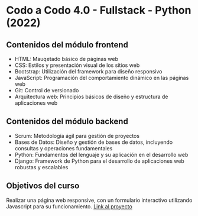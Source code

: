 # Codo a Codo 4.0 - Fullstack - Python (2022)
## Contenidos del módulo frontend
* HTML: Mauqetado básico de páginas web
* CSS: Estilos y presentación visual de los sitios web
* Bootstrap: Utilización del framework para diseño responsivo
* JavaScript: Programación del comportamiento dinámico en las páginas web
* Git: Control de versionado
* Arquitectura web: Principios básicos de diseño y estructura de aplicaciones web

## Contenidos del módulo backend
* Scrum: Metodología ágil para gestión de proyectos
* Bases de Datos: Diseño y gestión de bases de datos, incluyendo consultas y operaciones fundamentales
* Python: Fundamentos del lenguaje y su aplicación en el desarrollo web
* Django: Framework de Python para el desarrollo de aplicaciones web robustas y escalables

## Objetivos del curso
Realizar una página web responsive, con un formulario interactivo utilizando Javascript para su funcionamiento.
[Link al proyecto](https://ojodulce.netlify.app/)
